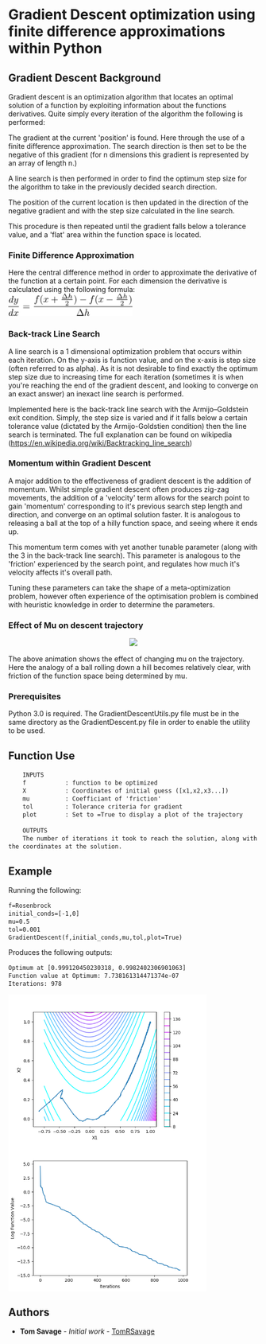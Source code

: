 # Gradient Descent optimization using finite difference approximations within Python

## Gradient Descent Background
Gradient descent is an optimization algorithm that locates an optimal solution of a function by exploiting information about the functions derivatives.
 Quite simply every iteration of the algorithm the following is performed:

The gradient at the current 'position' is found. Here through the use of a finite difference approximation. 
The search direction is then set to be the negative of this gradient (for n dimensions this gradient is represented by an array of length n.)

A line search is then performed in order to find the optimum step size for the algorithm to take in the previously decided search direction.

The position of the current location is then updated in the direction of the negative gradient and with the step size calculated in the line search.

This procedure is then repeated until the gradient falls below a tolerance value, and a 'flat' area within the function space is located.

### Finite Difference Approximation

Here the central difference method in order to approximate the derivative of the function at a certain point. For each dimension the derivative is calculated using the following formula:
<img src="https://github.com/TomRSavage/GradientDescent/blob/master/CentralDifference.png" width="250">

### Back-track Line Search
A line search is a 1 dimensional optimization problem that occurs within each iteration. On the y-axis is function value, and on the x-axis is step size (often referred to as alpha). As it is not desirable to find exactly the optimum step size due to increasing time for each iteration (sometimes it is when you're reaching the end of the gradient descent, and looking to converge on an exact answer) an inexact line search is performed. 

Implemented here is the back-track line search with the Armijo–Goldstein exit condition. Simply, the step size is varied and if it falls below a certain tolerance value (dictated by the Armijo-Goldstien condition) then the line search is terminated. The full explanation can be found on wikipedia (https://en.wikipedia.org/wiki/Backtracking_line_search)

### Momentum within Gradient Descent

A major addition to the effectiveness of gradient descent is the addition of momentum. Whilst simple gradient descent often produces zig-zag movements, the addition of a 'velocity' term allows for the search point to gain 'momentum' corresponding to it's previous search step length and direction, and converge on an optimal solution faster. It is analogous to releasing a ball at the top of a hilly function space, and seeing where it ends up.

This momentum term comes with yet another tunable parameter (along with the 3 in the back-track line search). This parameter is analogous to the 'friction' experienced by the search point, and regulates how much it's velocity affects it's overall path. 

Tuning these parameters can take the shape of a meta-optimization problem, however often experience of the optimisation problem is combined with heuristic knowledge in order to determine the parameters.  


 ### Effect of Mu on descent trajectory 
<p align="center">
 <img src="https://github.com/TomRSavage/GradientDescent/blob/master/mu.gif" width="500">
 </p>
 The above animation shows the effect of changing mu on the trajectory. Here the analogy of a ball rolling down a hill becomes relatively clear, with friction of the function space being determined by mu. 


### Prerequisites

Python 3.0 is required. The GradientDescentUtils.py file must be in the same directory as the GradientDescent.py file in order to enable the utility to be used.

## Function Use
``` 
    INPUTS
    f           : function to be optimized
    X           : Coordinates of initial guess ([x1,x2,x3...])
    mu          : Coefficiant of 'friction'
    tol         : Tolerance criteria for gradient
    plot        : Set to =True to display a plot of the trajectory
    
    OUTPUTS
    The number of iterations it took to reach the solution, along with the coordinates at the solution.
```

## Example

Running the following:
```
f=Rosenbrock
initial_conds=[-1,0]
mu=0.5
tol=0.001
GradientDescent(f,initial_conds,mu,tol,plot=True)

```
Produces the following outputs:
```
Optimum at [0.999120450230318, 0.9982402306901063]
Function value at Optimum: 7.738161314471374e-07
Iterations: 978

```
<img align="center" src="https://github.com/TomRSavage/GradientDescent/blob/master/traj.png" width="400"> <img align="center" src="https://github.com/TomRSavage/GradientDescent/blob/master/func.png" width="400">

## Authors

* **Tom Savage** - *Initial work* - [TomRSavage](https://github.com/TomRSavage)
